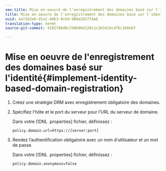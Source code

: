 ```yaml
---
seo-title: Mise en oeuvre de l'enregistrement des domaines basé sur l'identité
title: Mise en oeuvre de l'enregistrement des domaines basé sur l'identité
uuid: 4a71b2e0-d1a2-4d63-9cbd-980a292774ab
translation-type: tm+mt
source-git-commit: 4102780d0c7d0b96d120c1c2b3d14c47bc1b0e6f

---
```



# Mise en oeuvre de l&#39;enregistrement des domaines basé sur l&#39;identité{#implement-identity-based-domain-registration}

1. Créez une stratégie DRM avec enregistrement obligatoire des domaines.
1. Spécifiez l’hôte et le port du serveur pour l’URL du serveur de domaine.

   Dans votre [!DNL .properties] fichier, définissez :

   ```
   policy.domain.url=https://[server:port] 
   ```

1. Rendez l’authentification obligatoire avec un nom d’utilisateur et un mot de passe.

   Dans votre [!DNL .properties] fichier, définissez :

   ```
   policy.domain.anonymous=false 
   ```
